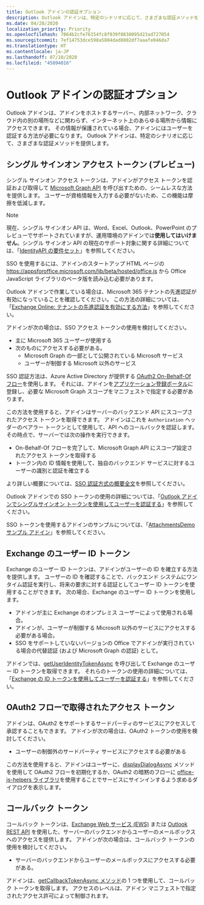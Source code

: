 ```yaml
---
title: Outlook アドインの認証オプション
description: Outlook アドインは、特定のシナリオに応じて、さまざまな認証メソッドを提供します。
ms.date: 04/28/2020
localization_priority: Priority
ms.openlocfilehash: 7864b2cfe76154fc8f939f0838095d23ad727054
ms.sourcegitcommit: 7ef14753dce598a5804dad8802df7aaafe046da7
ms.translationtype: HT
ms.contentlocale: ja-JP
ms.lasthandoff: 07/10/2020
ms.locfileid: "45094016"
---
```

# <a name="authentication-options-in-outlook-add-ins"></a>Outlook アドインの認証オプション

Outlook アドインは、アドインをホストするサーバー、内部ネットワーク、クラウド内の別の場所などに関わらず、インターネット上のあらゆる場所から情報にアクセスできます。 その情報が保護されている場合、アドインにはユーザーを認証する方法が必要になります。 Outlook アドインは、特定のシナリオに応じて、さまざまな認証メソッドを提供します。

## <a name="single-sign-on-access-token-preview"></a>シングル サインオン アクセス トークン (プレビュー)

シングル サインオン アクセス トークンは、アドインがアクセス トークンを認証および取得して [Microsoft Graph API](/graph/overview) を呼び出すための、シームレスな方法を提供します。 ユーザーが資格情報を入力する必要がないため、この機能は摩擦を低減します。

> [!NOTE]
> 現在、シングル サインオン API は、Word、Excel、Outlook、PowerPoint のプレビューでサポートされていますが、運用環境のアドインでは**使用してはいけません**。シングル サインオン API の現在のサポート対象に関する詳細については、「[IdentityAPI の要件セット](../reference/requirement-sets/identity-api-requirement-sets.md)」を参照してください。
>
> SSO を使用するには、アドインのスタートアップ HTML ページの https://appsforoffice.microsoft.com/lib/beta/hosted/office.js から Office JavaScript ライブラリのベータ版を読み込む必要があります。
>
> Outlook アドインで作業している場合は、Microsoft 365 テナントの先進認証が有効になっていることを確認してください。 この方法の詳細については、「[Exchange Online: テナントの先進認証を有効にする方法](https://social.technet.microsoft.com/wiki/contents/articles/32711.exchange-online-how-to-enable-your-tenant-for-modern-authentication.aspx)」を参照してください。

アドインが次の場合は、SSO アクセス トークンの使用を検討してください。

- 主に Microsoft 365 ユーザーが使用する
- 次のものにアクセスする必要がある。
  - Microsoft Graph の一部として公開されている Microsoft サービス
  - ユーザーが制御する Microsoft 以外のサービス

SSO 認証方法は、Azure Active Directory が提供する [OAuth2 On-Behalf-Of フロー](/azure/active-directory/develop/active-directory-v2-protocols-oauth-on-behalf-of)を使用します。 それには、アドインを[アプリケーション登録ポータル](https://apps.dev.microsoft.com/)に登録し、必要な Microsoft Graph スコープをマニフェストで指定する必要があります。

この方法を使用すると、アドインはサーバーのバックエンド API にスコープされたアクセス トークンを取得できます。 アドインはこれを `Authorization` ヘッダーのベアラー トークンとして使用して、API へのコールバックを認証します。 その時点で、サーバーでは次の操作を実行できます。

- On-Behalf-Of フローを完了して、Microsoft Graph API にスコープ設定されたアクセス トークンを取得する
- トークン内の ID 情報を使用して、独自のバックエンド サービスに対するユーザーの識別と認証を確立する

より詳しい概要については、[SSO 認証方式の概要全文](../develop/sso-in-office-add-ins.md)を参照してください。

Outlook アドインでの SSO トークンの使用の詳細については、「[Outlook アドインでシングルサインオン トークンを使用してユーザーを認証する](authenticate-a-user-with-an-sso-token.md)」を参照してください。

SSO トークンを使用するアドインのサンプルについては、「[AttachmentsDemo サンプル アドイン](https://github.com/OfficeDev/outlook-add-in-attachments-demo)」を参照してください。

## <a name="exchange-user-identity-token"></a>Exchange のユーザー ID トークン

Exchange のユーザー ID トークンは、アドインがユーザーの ID を確立する方法を提供します。 ユーザーの ID を確認することで、バックエンド システムにワンタイム認証を実行し、将来の要求に対する認証としてユーザー ID トークンを使用することができます。 次の場合、Exchange のユーザー ID トークンを使用します。

- アドインが主に Exchange のオンプレミス ユーザーによって使用される場合。
- アドインが、ユーザーが制御する Microsoft 以外のサービスにアクセスする必要がある場合。
- SSO をサポートしていないバージョンの Office でアドインが実行されている場合の代替認証 (および Microsoft Graph の認証) として。

アドインでは、[getUserIdentityTokenAsync](/javascript/api/outlook/office.mailbox#getuseridentitytokenasync-callback--usercontext-) を呼び出して Exchange のユーザー ID トークンを取得できます。 それらのトークンの使用の詳細については、「[Exchange の ID トークンを使用してユーザーを認証する](authenticate-a-user-with-an-identity-token.md)」を参照してください。

## <a name="access-tokens-obtained-via-oauth2-flows"></a>OAuth2 フローで取得されたアクセス トークン

アドインは、OAuth2 をサポートするサードパーティのサービスにアクセスして承認することもできます。 アドインが次の場合は、OAuth2 トークンの使用を検討してください。

- ユーザーの制御外のサードパーティ サービスにアクセスする必要がある

この方法を使用すると、アドインはユーザーに、[displayDialogAsync](/javascript/api/office/office.ui#displaydialogasync-startaddress--options--callback-) メソッドを使用して OAuth2 フローを初期化するか、OAuth2 の暗黙のフローに [office-js-helpers ライブラリ](https://github.com/OfficeDev/office-js-helpers)を使用することでサービスにサインインするよう求めるダイアログを表示します。

## <a name="callback-tokens"></a>コールバック トークン

コールバック トークンは、[Exchange Web サービス (EWS)](/exchange/client-developer/exchange-web-services/explore-the-ews-managed-api-ews-and-web-services-in-exchange) または [Outlook REST API](/previous-versions/office/office-365-api/api/version-2.0/use-outlook-rest-api) を使用した、サーバーのバックエンドからユーザーのメールボックスへのアクセスを提供します。 アドインが次の場合は、コールバック トークンの使用を検討してください。

- サーバーのバックエンドからユーザーのメールボックスにアクセスする必要がある。

アドインは、[getCallbackTokenAsync メソッド](../reference/objectmodel/preview-requirement-set/office.context.mailbox.md#methods)の 1 つを使用して、コールバック トークンを取得します。 アクセスのレベルは、アドイン マニフェストで指定されたアクセス許可によって制御されます。
